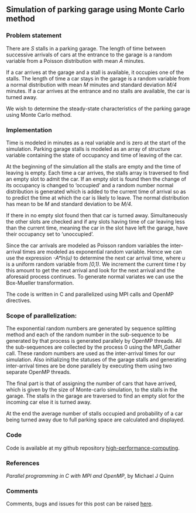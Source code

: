 ## Simulation of parking garage using Monte Carlo method

### Problem statement

There are *S* stalls in a parking garage. The length of time between successive arrivals of cars at the entrance to the garage is a random variable from a Poisson distribution with mean *A* minutes.

If a car arrives at the garage and a stall is available, it occupies one of the stalls. The length of time a car stays in the garage is a random variable from a normal distribution with mean *M* minutes and standard deviation *M/4* minutes. If a car arrives at the entrance and no stalls are available, the car is turned away. 

We wish to determine the steady-state characteristics of the parking garage using Monte Carlo method.

### Implementation

Time is modeled in minutes as a real variable and is zero at the start of the simulation. Parking garage stalls is modeled as an array of structure variable containing the state of occupancy and time of leaving of the car.

At the beginning of the simulation all the stalls are empty and the time of leaving is empty. Each time a car arrives, the stalls array is traversed to find an empty slot to admit the car. If an empty slot is found then the change of its occupancy is changed to ‘occupied’ and a random number normal distribution is generated which is added to the current time of arrival so as to predict the time at which the car is likely to leave. The normal distribution has mean to be *M* and standard deviation to be *M/4*.

If there in no empty slot found then that car is turned away. Simultaneously the other slots are checked and if any slots having time of car leaving less than the current time, meaning the car in the slot have left the garage, have their occupancy set to ‘unoccupied’. 

Since the car arrivals are modeled as Poisson random variables the inter-arrival times are modeled as exponential random variable. Hence we can use the expression _-A*ln(u)_ to determine the next car arrival time, where *u* is a uniform random variable from _\[0,1)_. We increment the current time *t* by this amount to get the next arrival and look for the next arrival and the aforesaid process continues. To generate normal variates we can use the Box-Mueller transformation.

The code is written in C and parallelized using MPI calls and OpenMP directives.

### Scope of parallelization: 

The exponential random numbers are generated by sequence splitting method and each of the random number in the sub-sequence to be generated by that process is generated parallely by OpenMP threads. All the sub-sequences are collected by the process 0 using the MPI_Gather call. These random numbers are used as the inter-arrival times for our simulation. Also initializing the statuses of the garage stalls and generating inter-arrival times are be done parallely by executing them using two separate OpenMP threads.

The final part is that of assigning the number of cars that have arrived, which is given by the size of Monte-carlo simulation, to the stalls in the garage. The stalls in the garage are traversed to find an empty slot for the incoming car else it is turned away.

At the end the average number of stalls occupied and probability of a car being turned away due to full parking space are calculated and displayed.

### Code

Code is available at my github repository [high-performance-computing](https://github.com/varshaneya/high-performance-computing/tree/master/garageSim).

### References

*Parallel programming in C with MPI and OpenMP*, by Michael J Quinn

### Comments

Comments, bugs and issues for this post can be raised [here](https://github.com/varshaneya/high-performance-computing/issues).
